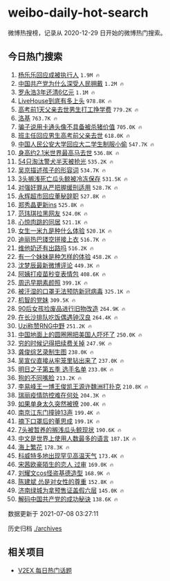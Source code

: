 # weibo-daily-hot-search

微博热搜榜，记录从 2020-12-29 日开始的微博热门搜索。

## 今日热门搜索

<!-- BEGIN -->

1. [杨乐乐回应成被执行人](https://s.weibo.com/weibo?q=%23%E6%9D%A8%E4%B9%90%E4%B9%90%E5%9B%9E%E5%BA%94%E6%88%90%E8%A2%AB%E6%89%A7%E8%A1%8C%E4%BA%BA%23&Refer=top) `1.9M 🔥`
1. [中国共产党为什么深受人民拥戴](https://s.weibo.com/weibo?q=%23%E4%B8%AD%E5%9B%BD%E5%85%B1%E4%BA%A7%E5%85%9A%E4%B8%BA%E4%BB%80%E4%B9%88%E6%B7%B1%E5%8F%97%E4%BA%BA%E6%B0%91%E6%8B%A5%E6%88%B4%23&Refer=top) `1.2M 🔥`
1. [罗永浩3年还清6亿元](https://s.weibo.com/weibo?q=%23%E7%BD%97%E6%B0%B8%E6%B5%A93%E5%B9%B4%E8%BF%98%E6%B8%856%E4%BA%BF%E5%85%83%23&Refer=top) `1.1M 🔥`
1. [LiveHouse到底有多上头](https://s.weibo.com/weibo?q=%23LiveHouse%E5%88%B0%E5%BA%95%E6%9C%89%E5%A4%9A%E4%B8%8A%E5%A4%B4%23&Refer=top) `978.8K 🔥`
1. [高考前1天父亲去世男生打工挣学费](https://s.weibo.com/weibo?q=%23%E9%AB%98%E8%80%83%E5%89%8D1%E5%A4%A9%E7%88%B6%E4%BA%B2%E5%8E%BB%E4%B8%96%E7%94%B7%E7%94%9F%E6%89%93%E5%B7%A5%E6%8C%A3%E5%AD%A6%E8%B4%B9%23&Refer=top) `779.2K 🔥`
1. [洛基](https://s.weibo.com/weibo?q=%E6%B4%9B%E5%9F%BA&Refer=top) `763.7K 🔥`
1. [骗子说用卡通头像不具备被杀猪价值](https://s.weibo.com/weibo?q=%23%E9%AA%97%E5%AD%90%E8%AF%B4%E7%94%A8%E5%8D%A1%E9%80%9A%E5%A4%B4%E5%83%8F%E4%B8%8D%E5%85%B7%E5%A4%87%E8%A2%AB%E6%9D%80%E7%8C%AA%E4%BB%B7%E5%80%BC%23&Refer=top) `705.0K 🔥`
1. [班主任回应男生高考前父亲去世](https://s.weibo.com/weibo?q=%23%E7%8F%AD%E4%B8%BB%E4%BB%BB%E5%9B%9E%E5%BA%94%E7%94%B7%E7%94%9F%E9%AB%98%E8%80%83%E5%89%8D%E7%88%B6%E4%BA%B2%E5%8E%BB%E4%B8%96%23&Refer=top) `618.0K 🔥`
1. [中国人民公安大学回应大二学生制服小偷](https://s.weibo.com/weibo?q=%23%E4%B8%AD%E5%9B%BD%E4%BA%BA%E6%B0%91%E5%85%AC%E5%AE%89%E5%A4%A7%E5%AD%A6%E5%9B%9E%E5%BA%94%E5%A4%A7%E4%BA%8C%E5%AD%A6%E7%94%9F%E5%88%B6%E6%9C%8D%E5%B0%8F%E5%81%B7%23&Refer=top) `547.7K 🔥`
1. [身高约2.1米世界最高马去世](https://s.weibo.com/weibo?q=%23%E8%BA%AB%E9%AB%98%E7%BA%A62.1%E7%B1%B3%E4%B8%96%E7%95%8C%E6%9C%80%E9%AB%98%E9%A9%AC%E5%8E%BB%E4%B8%96%23&Refer=top) `536.8K 🔥`
1. [54只淘汰警犬半天被抢光](https://s.weibo.com/weibo?q=%2354%E5%8F%AA%E6%B7%98%E6%B1%B0%E8%AD%A6%E7%8A%AC%E5%8D%8A%E5%A4%A9%E8%A2%AB%E6%8A%A2%E5%85%89%23&Refer=top) `535.2K 🔥`
1. [吴京描述孩子的形容词](https://s.weibo.com/weibo?q=%23%E5%90%B4%E4%BA%AC%E6%8F%8F%E8%BF%B0%E5%AD%A9%E5%AD%90%E7%9A%84%E5%BD%A2%E5%AE%B9%E8%AF%8D%23&Refer=top) `534.7K 🔥`
1. [3头搁浅死亡瓜头鲸被冷冻保存](https://s.weibo.com/weibo?q=%233%E5%A4%B4%E6%90%81%E6%B5%85%E6%AD%BB%E4%BA%A1%E7%93%9C%E5%A4%B4%E9%B2%B8%E8%A2%AB%E5%86%B7%E5%86%BB%E4%BF%9D%E5%AD%98%23&Refer=top) `531.5K 🔥`
1. [对强奸罪从严把握缓刑适用](https://s.weibo.com/weibo?q=%23%E5%AF%B9%E5%BC%BA%E5%A5%B8%E7%BD%AA%E4%BB%8E%E4%B8%A5%E6%8A%8A%E6%8F%A1%E7%BC%93%E5%88%91%E9%80%82%E7%94%A8%23&Refer=top) `528.7K 🔥`
1. [永辉超市回应董秘辞职](https://s.weibo.com/weibo?q=%23%E6%B0%B8%E8%BE%89%E8%B6%85%E5%B8%82%E5%9B%9E%E5%BA%94%E8%91%A3%E7%A7%98%E8%BE%9E%E8%81%8C%23&Refer=top) `527.8K 🔥`
1. [郑秀晶更新ins](https://s.weibo.com/weibo?q=%23%E9%83%91%E7%A7%80%E6%99%B6%E6%9B%B4%E6%96%B0ins%23&Refer=top) `525.8K 🔥`
1. [范玮琪拉黑网友](https://s.weibo.com/weibo?q=%23%E8%8C%83%E7%8E%AE%E7%90%AA%E6%8B%89%E9%BB%91%E7%BD%91%E5%8F%8B%23&Refer=top) `524.0K 🔥`
1. [心惊肉跳的同居](https://s.weibo.com/weibo?q=%E5%BF%83%E6%83%8A%E8%82%89%E8%B7%B3%E7%9A%84%E5%90%8C%E5%B1%85&Refer=top) `521.1K 🔥`
1. [女生一米九是种什么体验](https://s.weibo.com/weibo?q=%23%E5%A5%B3%E7%94%9F%E4%B8%80%E7%B1%B3%E4%B9%9D%E6%98%AF%E7%A7%8D%E4%BB%80%E4%B9%88%E4%BD%93%E9%AA%8C%23&Refer=top) `520.1K 🔥`
1. [迪丽热巴镂空拼接上衣](https://s.weibo.com/weibo?q=%23%E8%BF%AA%E4%B8%BD%E7%83%AD%E5%B7%B4%E9%95%82%E7%A9%BA%E6%8B%BC%E6%8E%A5%E4%B8%8A%E8%A1%A3%23&Refer=top) `516.7K 🔥`
1. [维他奶还有出路吗](https://s.weibo.com/weibo?q=%23%E7%BB%B4%E4%BB%96%E5%A5%B6%E8%BF%98%E6%9C%89%E5%87%BA%E8%B7%AF%E5%90%97%23&Refer=top) `516.2K 🔥`
1. [有一个妹妹是种怎样的体验](https://s.weibo.com/weibo?q=%23%E6%9C%89%E4%B8%80%E4%B8%AA%E5%A6%B9%E5%A6%B9%E6%98%AF%E7%A7%8D%E6%80%8E%E6%A0%B7%E7%9A%84%E4%BD%93%E9%AA%8C%23&Refer=top) `458.2K 🔥`
1. [沈梦辰最新微博评论](https://s.weibo.com/weibo?q=%23%E6%B2%88%E6%A2%A6%E8%BE%B0%E6%9C%80%E6%96%B0%E5%BE%AE%E5%8D%9A%E8%AF%84%E8%AE%BA%23&Refer=top) `449.3K 🔥`
1. [阿姨打疫苗秒变表情包](https://s.weibo.com/weibo?q=%23%E9%98%BF%E5%A7%A8%E6%89%93%E7%96%AB%E8%8B%97%E7%A7%92%E5%8F%98%E8%A1%A8%E6%83%85%E5%8C%85%23&Refer=top) `408.6K 🔥`
1. [周迅早期素颜照](https://s.weibo.com/weibo?q=%23%E5%91%A8%E8%BF%85%E6%97%A9%E6%9C%9F%E7%B4%A0%E9%A2%9C%E7%85%A7%23&Refer=top) `399.1K 🔥`
1. [被汗湿的口罩无法预防新冠病毒](https://s.weibo.com/weibo?q=%23%E8%A2%AB%E6%B1%97%E6%B9%BF%E7%9A%84%E5%8F%A3%E7%BD%A9%E6%97%A0%E6%B3%95%E9%A2%84%E9%98%B2%E6%96%B0%E5%86%A0%E7%97%85%E6%AF%92%23&Refer=top) `325.1K 🔥`
1. [机智的党妹](https://s.weibo.com/weibo?q=%23%E6%9C%BA%E6%99%BA%E7%9A%84%E5%85%9A%E5%A6%B9%23&Refer=top) `309.5K 🔥`
1. [90后女孩捡废品进行旧物改造](https://s.weibo.com/weibo?q=%2390%E5%90%8E%E5%A5%B3%E5%AD%A9%E6%8D%A1%E5%BA%9F%E5%93%81%E8%BF%9B%E8%A1%8C%E6%97%A7%E7%89%A9%E6%94%B9%E9%80%A0%23&Refer=top) `264.9K 🔥`
1. [在长沙排队吃饭偶遇钟汉良](https://s.weibo.com/weibo?q=%23%E5%9C%A8%E9%95%BF%E6%B2%99%E6%8E%92%E9%98%9F%E5%90%83%E9%A5%AD%E5%81%B6%E9%81%87%E9%92%9F%E6%B1%89%E8%89%AF%23&Refer=top) `264.4K 🔥`
1. [Uzi称赞RNG中野](https://s.weibo.com/weibo?q=%23Uzi%E7%A7%B0%E8%B5%9ERNG%E4%B8%AD%E9%87%8E%23&Refer=top) `251.2K 🔥`
1. [中国地面上的圆圈圈把美国人吓坏了](https://s.weibo.com/weibo?q=%23%E4%B8%AD%E5%9B%BD%E5%9C%B0%E9%9D%A2%E4%B8%8A%E7%9A%84%E5%9C%86%E5%9C%88%E5%9C%88%E6%8A%8A%E7%BE%8E%E5%9B%BD%E4%BA%BA%E5%90%93%E5%9D%8F%E4%BA%86%23&Refer=top) `250.0K 🔥`
1. [穷的时候记得把续费关掉](https://s.weibo.com/weibo?q=%23%E7%A9%B7%E7%9A%84%E6%97%B6%E5%80%99%E8%AE%B0%E5%BE%97%E6%8A%8A%E7%BB%AD%E8%B4%B9%E5%85%B3%E6%8E%89%23&Refer=top) `247.9K 🔥`
1. [龚俊综艺录制生图](https://s.weibo.com/weibo?q=%23%E9%BE%9A%E4%BF%8A%E7%BB%BC%E8%89%BA%E5%BD%95%E5%88%B6%E7%94%9F%E5%9B%BE%23&Refer=top) `238.0K 🔥`
1. [吴宣仪直接从牢笼里钻出来了](https://s.weibo.com/weibo?q=%23%E5%90%B4%E5%AE%A3%E4%BB%AA%E7%9B%B4%E6%8E%A5%E4%BB%8E%E7%89%A2%E7%AC%BC%E9%87%8C%E9%92%BB%E5%87%BA%E6%9D%A5%E4%BA%86%23&Refer=top) `237.0K 🔥`
1. [明日之子第五季 选手名单](https://s.weibo.com/weibo?q=%E6%98%8E%E6%97%A5%E4%B9%8B%E5%AD%90%E7%AC%AC%E4%BA%94%E5%AD%A3%20%E9%80%89%E6%89%8B%E5%90%8D%E5%8D%95&Refer=top) `233.0K 🔥`
1. [狗的不同嘴脸](https://s.weibo.com/weibo?q=%23%E7%8B%97%E7%9A%84%E4%B8%8D%E5%90%8C%E5%98%B4%E8%84%B8%23&Refer=top) `213.2K 🔥`
1. [李易峰王一博王俊凯王源许魏洲打扑克](https://s.weibo.com/weibo?q=%23%E6%9D%8E%E6%98%93%E5%B3%B0%E7%8E%8B%E4%B8%80%E5%8D%9A%E7%8E%8B%E4%BF%8A%E5%87%AF%E7%8E%8B%E6%BA%90%E8%AE%B8%E9%AD%8F%E6%B4%B2%E6%89%93%E6%89%91%E5%85%8B%23&Refer=top) `210.8K 🔥`
1. [瑞丽疫情防控难在何处](https://s.weibo.com/weibo?q=%23%E7%91%9E%E4%B8%BD%E7%96%AB%E6%83%85%E9%98%B2%E6%8E%A7%E9%9A%BE%E5%9C%A8%E4%BD%95%E5%A4%84%23&Refer=top) `204.3K 🔥`
1. [如果单身太久突然被撩](https://s.weibo.com/weibo?q=%23%E5%A6%82%E6%9E%9C%E5%8D%95%E8%BA%AB%E5%A4%AA%E4%B9%85%E7%AA%81%E7%84%B6%E8%A2%AB%E6%92%A9%23&Refer=top) `200.4K 🔥`
1. [南京江东门撞钟13声](https://s.weibo.com/weibo?q=%23%E5%8D%97%E4%BA%AC%E6%B1%9F%E4%B8%9C%E9%97%A8%E6%92%9E%E9%92%9F13%E5%A3%B0%23&Refer=top) `199.4K 🔥`
1. [摘下口罩后的董思成](https://s.weibo.com/weibo?q=%23%E6%91%98%E4%B8%8B%E5%8F%A3%E7%BD%A9%E5%90%8E%E7%9A%84%E8%91%A3%E6%80%9D%E6%88%90%23&Refer=top) `199.1K 🔥`
1. [7头被暂养的搁浅瓜头鲸现状](https://s.weibo.com/weibo?q=%237%E5%A4%B4%E8%A2%AB%E6%9A%82%E5%85%BB%E7%9A%84%E6%90%81%E6%B5%85%E7%93%9C%E5%A4%B4%E9%B2%B8%E7%8E%B0%E7%8A%B6%23&Refer=top) `190.6K 🔥`
1. [中文是世界上使用人数最多的语言](https://s.weibo.com/weibo?q=%23%E4%B8%AD%E6%96%87%E6%98%AF%E4%B8%96%E7%95%8C%E4%B8%8A%E4%BD%BF%E7%94%A8%E4%BA%BA%E6%95%B0%E6%9C%80%E5%A4%9A%E7%9A%84%E8%AF%AD%E8%A8%80%23&Refer=top) `187.1K 🔥`
1. [海上繁花](https://s.weibo.com/weibo?q=%E6%B5%B7%E4%B8%8A%E7%B9%81%E8%8A%B1&Refer=top) `178.3K 🔥`
1. [科威特多地出现罕见高温天气](https://s.weibo.com/weibo?q=%E7%A7%91%E5%A8%81%E7%89%B9%E5%A4%9A%E5%9C%B0%E5%87%BA%E7%8E%B0%E7%BD%95%E8%A7%81%E9%AB%98%E6%B8%A9%E5%A4%A9%E6%B0%94&Refer=top) `173.4K 🔥`
1. [宋茜欧豪陌生的恋人 过审](https://s.weibo.com/weibo?q=%E5%AE%8B%E8%8C%9C%E6%AC%A7%E8%B1%AA%E9%99%8C%E7%94%9F%E7%9A%84%E6%81%8B%E4%BA%BA%20%E8%BF%87%E5%AE%A1&Refer=top) `169.0K 🔥`
1. [刘耀文cos怪盗基德造型](https://s.weibo.com/weibo?q=%23%E5%88%98%E8%80%80%E6%96%87cos%E6%80%AA%E7%9B%97%E5%9F%BA%E5%BE%B7%E9%80%A0%E5%9E%8B%23&Refer=top) `168.9K 🔥`
1. [陈建斌 怂是对女性的尊重](https://s.weibo.com/weibo?q=%E9%99%88%E5%BB%BA%E6%96%8C%20%E6%80%82%E6%98%AF%E5%AF%B9%E5%A5%B3%E6%80%A7%E7%9A%84%E5%B0%8A%E9%87%8D&Refer=top) `152.8K 🔥`
1. [济南绿城为拿预售证盖假六层](https://s.weibo.com/weibo?q=%23%E6%B5%8E%E5%8D%97%E7%BB%BF%E5%9F%8E%E4%B8%BA%E6%8B%BF%E9%A2%84%E5%94%AE%E8%AF%81%E7%9B%96%E5%81%87%E5%85%AD%E5%B1%82%23&Refer=top) `145.0K 🔥`
1. [解码中国共产党的成功秘诀](https://s.weibo.com/weibo?q=%23%E8%A7%A3%E7%A0%81%E4%B8%AD%E5%9B%BD%E5%85%B1%E4%BA%A7%E5%85%9A%E7%9A%84%E6%88%90%E5%8A%9F%E7%A7%98%E8%AF%80%23&Refer=top) `138.6K 🔥`

数据更新于 2021-07-08 03:27:11

<!-- END -->

历史归档 [./archives](./archives)

## 相关项目

- [V2EX 每日热门话题](https://github.com/boojack/v2ex-daily-hot-topic)
